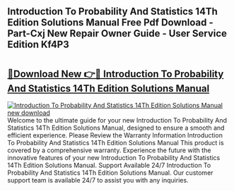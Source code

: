 ## Introduction To Probability And Statistics 14Th Edition Solutions Manual Free Pdf Download - Part-Cxj New Repair Owner Guide - User Service Edition Kf4P3

# <h2><a href="http://bc19541.oget.top/?id=Introduction+To+Probability+And+Statistics+14Th+Edition+Solutions+Manual">🔗Download New 👉🔴 Introduction To Probability And Statistics 14Th Edition Solutions Manual</a></h2>

[![Introduction To Probability And Statistics 14Th Edition Solutions Manual new download](https://i.imgur.com/5g1atiW.png)](http://bc19541.oget.top/?id=Introduction+To+Probability+And+Statistics+14Th+Edition+Solutions+Manual)
Welcome to the ultimate guide for your new Introduction To Probability And Statistics 14Th Edition Solutions Manual, designed to ensure a smooth and efficient experience. Please Review the Warranty Information Introduction To Probability And Statistics 14Th Edition Solutions Manual This product is covered by a comprehensive warranty. Experience the future with the innovative features of your new Introduction To Probability And Statistics 14Th Edition Solutions Manual. Support Available 24/7 Introduction To Probability And Statistics 14Th Edition Solutions Manual. Our customer support team is available 24/7 to assist you with any inquiries.
